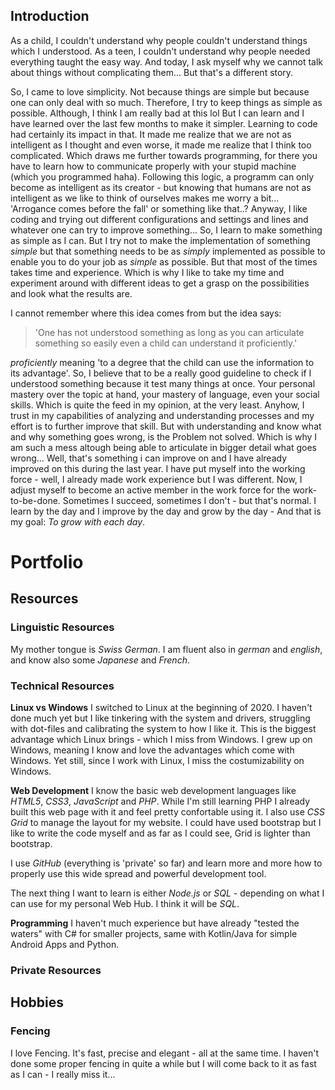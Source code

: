 <!-- ___________________________________________________________________________________________ -->

Introduction
------------
As a child, I couldn't understand why people couldn't understand things which I understood. As a
teen, I couldn't understand why people needed everything taught the easy way. And today, I ask 
myself why we cannot talk about things without complicating them... But that's a different story.

So, I came to love simplicity. Not because things are simple but because one can only deal with
so much. Therefore, I try to keep things as simple as possible. Although, I think I am really bad
at this lol But I can learn and I have learned over the last few months to make it simpler. Learning
to code had certainly its impact in that. It made me realize that we are not as intelligent as I 
thought and even worse, it made me realize that I think too complicated. Which draws me further
towards programming, for there you have to learn how to communicate properly with your stupid 
machine (which you programmed haha). Following this logic, a programm can only become as 
intelligent as its creator - but knowing that humans are not as intelligent as we like to 
think of ourselves makes me worry a bit... 'Arrogance comes before the fall' or something like 
that..? Anyway, I like coding and trying out different configurations and settings and lines
and whatever one can try to improve something... So, I learn to make something as simple as I can. 
But I try not to make the implementation of something *simple* but that something needs to be as
*simply* implemented as possible to enable you to do your job as *simple* as possible. But that 
most of the times takes time and experience. Which is why I like to take my time and experiment 
around with different ideas to get a grasp on the possibilities and look what the results are. 

I cannot remember where this idea comes from but the idea says:
> 'One has not understood something as long as you can articulate something so easily even a child 
>  can understand it proficiently.'

*proficiently* meaning 'to a degree that the child can use the information to its advantage'. So,
I believe that to be a really good guideline to check if I understood something because it test
many things at once. Your personal mastery over the topic at hand, your mastery of language, even
your social skills. Which is quite the feed in my opinion, at the very least. 
Anyhow, 
I trust in my capabilities of analyzing and understanding processes and my effort is to further 
improve that skill. But with understanding and know what and why something goes wrong, is the 
Problem not solved. Which is why I am such a mess altough being able to articulate in bigger detail
what goes wrong... Well, that's something i can improve on and I have already improved on this 
during the last year. I have put myself into the working force - well, I already made work 
experience but I was different. Now, I adjust myself to become an active member in the work force 
for the work-to-be-done. Sometimes I succeed, sometimes I don't - but that's normal. I learn by the
day and I improve by the day and grow by the day - And that is my goal: *To grow with each day*.


Portfolio
=========

Resources
---------

### Linguistic Resources
My mother tongue is *Swiss German*. I am fluent also in *german* and *english*, and know also some 
*Japanese* and *French*. 

### Technical Resources

**Linux vs Windows** 
I switched to Linux at the beginning of 2020. I haven't done much yet but I like tinkering with the
system and drivers, struggling with dot-files and calibrating the system to how I like it. This is
the biggest advantage which Linux brings - which I miss from Windows. I grew up on Windows, meaning
I know and love the advantages which come with Windows. Yet still, since I work with Linux, I miss 
the costumizability on Windows.

**Web Development**
I know the basic web development languages like *HTML5*, *CSS3*, *JavaScript* and *PHP*. While I'm 
still learning PHP I already built this web page with it and feel pretty confortable using it. I 
also use *CSS Grid* to manage the layout for my website. I could have used bootstrap but I like 
to write the code myself and as far as I could see, Grid is lighter than bootstrap. 

I use *GitHub* (everything is 'private' so far) and learn more and more how to properly use this 
wide spread and powerful development tool. 

The next thing I want to learn is either *Node.js* or *SQL* - depending on what I can use for my 
personal Web Hub. I think it will be *SQL*.

**Programming**
I haven't much experience but have already "tested the waters" with C# for smaller projects, same 
with Kotlin/Java for simple Android Apps and Python.

### Private Resources


Hobbies
-------

### Fencing
I love Fencing. It's fast, precise and elegant - all at the same time. I haven't done some proper 
fencing in quite a while but I will come back to it as fast as I can - I really miss it...

<!-- 
### Thinking
Well, I like thinking about stuff, 
some speak of a tendency to *philosophize*.
I had some lectures in Philosophy at University and
their way of thinking and my way is just too different -
at least, to me - that I want to avoid speaking like its the same.
You know, "same same but different."

If you're interested in my thoughts, you may Bookmark this site and 
wait for my blog site to come online.
Maybe in half a year? I dunno yet. 
-->

<!-- 
### Stories
I LOVE stories.
I watch Anime, Series or movies, play Video Games or read Light Novels
to indulce in new worlds and ideas in general.
The other thing I do is 'daydream' stories.
One day, I am a Magical Wolf Beast or the Empire's Princess,
and the next day, I am a Thousand year old Vampire living in the present day,
and the other day, I was an Artificial Intelligence in a custom built mechanical body,
the possibilities are limitless.
And that's where I mostly get my inspiration for my thinking.
-->

<!-- -->
[jungquote]: https://www.youtube.com/watch?v=f-wWBGo6a2w&t=2727s